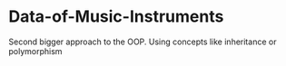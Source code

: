 # Data-of-Music-Instruments
Second bigger approach to the OOP. Using concepts like inheritance or polymorphism
